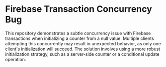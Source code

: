 # Firebase Transaction Concurrency Bug

This repository demonstrates a subtle concurrency issue with Firebase transactions when initializing a counter from a null value.  Multiple clients attempting this concurrently may result in unexpected behavior, as only one client's initialization will succeed.  The solution involves using a more robust initialization strategy, such as a server-side counter or a conditional update operation.